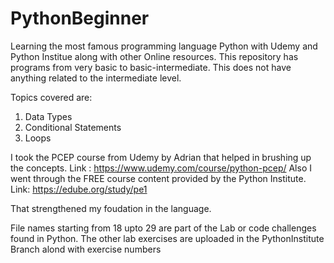 # PythonBeginner
Learning the most famous programming language Python with Udemy and Python Institue along with other Online resources.
This repository has programs from very basic to basic-intermediate. This does not have anything related to the intermediate level. 

Topics covered are:
1. Data Types
2. Conditional Statements
3. Loops

I took the PCEP course from Udemy by Adrian that helped in brushing up the concepts. 
  Link : https://www.udemy.com/course/python-pcep/
Also I went through the FREE course content provided by the Python Institute. 
  Link: https://edube.org/study/pe1

That strengthened my foudation in the language. 

File names starting from 18 upto 29 are part of the Lab or code challenges found in Python. The other lab exercises are uploaded in the PythonInstitute Branch alond with exercise numbers
